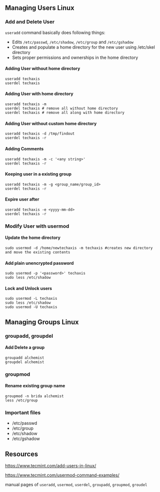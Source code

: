 
## Managing Users Linux

### Add and Delete User
`useradd` command basically does following things:

  - Edits  `/etc/passwd`, `/etc/shadow`, `/etc/group` and `/etc/gshadow`
  - Creates and populate a home directory for the new user using /etc/skel directory
  - Sets proper permissions and ownerships in the home directory

#### Adding User without home directory
```shell
useradd techaxis
userdel techaxis
```

#### Adding User with home directory
```shell
useradd techaxis -m
userdel techaxis # remove all without home directory
userdel techaxis # remove all along with home directory
```

#### Adding User without custom home directory
```shell
useradd techaxis -d /tmp/findout
userdel techaxis -r
```

#### Adding Comments 
```shell
useradd techaxis -m -c '<any string>'
userdel techaxis -r
```

#### Keeping user in a existing group
```shell
useradd techaxis -m -g <group_name/group_id>
userdel techaxis -r
```

#### Expire user after
```shell
useradd techaxis -e <yyyy-mm-dd>
userdel techaxis -r
```

### Modify User with usermod

#### Update the home directory
```shell
sudo usermod -d /home/newtechaxis -m techaxis #creates new directory and move the existing contents
```

#### Add plain unencrypted password
```shell
sudo usermod -p '<password>' techaxis
sudo less /etc/shadow
```

#### Lock and Unlock users
```shell
sudo usermod -L techaxis
sudo less /etc/shadow
sudo usermod -U techaxis
```
## Managing Groups Linux
### groupadd, groupdel
#### Add Delete a group
```shell
groupadd alchemist
groupdel alchemist
```

### groupmod

#### Rename existing group name
```shell
groupmod -n brida alchemist
less /etc/group
```

### Important files
  - /etc/passwd
  - /etc/group
  - /etc/shadow
  - /etc/gshadow
  
## Resources
  https://www.tecmint.com/add-users-in-linux/

  https://www.tecmint.com/usermod-command-examples/

  manual pages of `useradd`, `usermod`, `userdel`, `groupadd`, `groupmod`, `groudel`
  